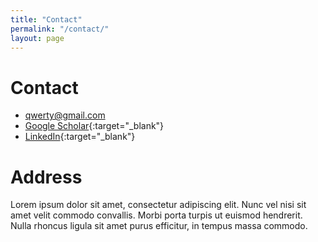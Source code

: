 ```yaml
---
title: "Contact"
permalink: "/contact/"
layout: page
---
```

# Contact

- qwerty@gmail.com
- [Google Scholar](https://scholar.google.com/){:target="_blank"}
- [LinkedIn](https://www.linkedin.com){:target="_blank"}

# Address

Lorem ipsum dolor sit amet, consectetur adipiscing elit. Nunc vel nisi sit amet velit commodo convallis. Morbi porta turpis ut euismod hendrerit. Nulla rhoncus ligula sit amet purus efficitur, in tempus massa commodo.
